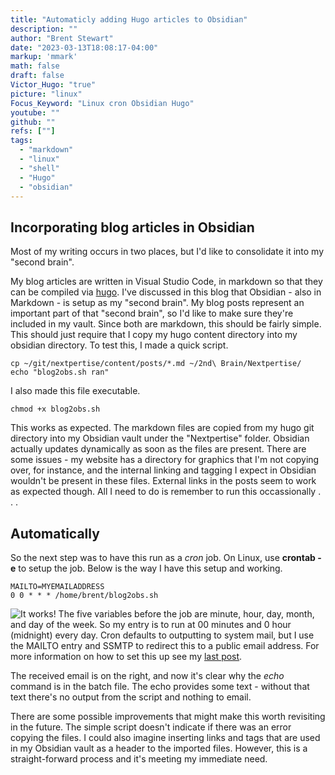```yaml
---
title: "Automaticly adding Hugo articles to Obsidian"
description: ""
author: "Brent Stewart"
date: "2023-03-13T18:08:17-04:00"
markup: 'mmark'
math: false
draft: false
Victor_Hugo: "true"
picture: "linux"
Focus_Keyword: "Linux cron Obsidian Hugo"
youtube: ""
github: ""
refs: [""]
tags:
  - "markdown"
  - "linux"
  - "shell"
  - "Hugo"
  - "obsidian"
---
```

## Incorporating blog articles in Obsidian

Most of my writing occurs in two places, but I'd like to consolidate it into my "second brain".

My blog articles are written in Visual Studio Code, in markdown so that they can be compiled via [hugo](/posts/210102_hugoafter6).  I've discussed in this blog that Obsidian - also in Markdown -  is setup as my "second brain".  My blog posts represent an important part of that "second brain", so I'd like to make sure they're included in my vault.  Since both are markdown, this should be fairly simple.  This should just require that I copy my hugo content directory into my obsidian directory.  To test this, I made a quick script.

    cp ~/git/nextpertise/content/posts/*.md ~/2nd\ Brain/Nextpertise/
    echo "blog2obs.sh ran"

I also made this file executable.

    chmod +x blog2obs.sh

This works as expected.  The markdown files are copied from my hugo git directory into my Obsidian vault under the "Nextpertise" folder.  Obsidian actually updates dynamically as soon as the files are present.  There are some issues - my website has a directory for graphics that I'm not copying over, for instance, and the internal linking and tagging I expect in Obsidian wouldn't be present in these files.  External links in the posts seem to work as expected though.  All I need to do is remember to run this occassionally . . .

## Automatically
So the next step was to have this run as a _cron_ job.  On Linux, use __crontab -e__ to setup the job.  Below is the way I have this setup and working.

    MAILTO=MYEMAILADDRESS
    0 0 * * * /home/brent/blog2obs.sh
![It works!](/230314_Linux_Email.jpg#floatright)
The five variables before the job are minute, hour, day, month, and day of the week.  So my entry is to run at 00 minutes and 0 hour (midnight) every day.  Cron defaults to outputting to system mail, but I use the MAILTO entry and SSMTP to redirect this to a public email address.  For more information on how to set this up see my [last post](/posts/230313_command_line_email/).

The received email is on the right, and now it's clear why the _echo_ command is in the batch file.  The echo provides some text - without that text there's no output from the script and nothing to email.

There are some possible improvements that might make this worth revisiting in the future.  The simple script doesn't indicate if there was an error copying the files.  I could also imagine inserting links and tags that are used in my Obsidian vault as a header to the imported files.  However, this is a straight-forward process and it's meeting my immediate need.